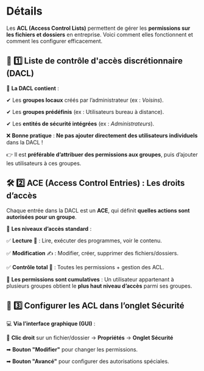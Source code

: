# Détails

Les **ACL (Access Control Lists)** permettent de gérer les **permissions sur les fichiers et dossiers** en entreprise. Voici comment elles fonctionnent et comment les configurer efficacement.


## **📌 1️⃣️ Liste de contrôle d'accès discrétionnaire (DACL)**

🔹 **La DACL contient** :

✔ Les **groupes locaux** créés par l’administrateur (ex : *Voisins*).

✔ Les **groupes prédéfinis** (ex : Utilisateurs bureau à distance).

✔ Les **entités de sécurité intégrées** (ex : *Administrateurs*).

❌ **Bonne pratique** : **Ne pas ajouter directement des utilisateurs individuels** dans la DACL !

👉 Il est **préférable d’attribuer des permissions aux groupes**, puis d’ajouter les utilisateurs à ces groupes.



## **🛠 2️⃣️ ACE (Access Control Entries) : Les droits d’accès**

Chaque entrée dans la DACL est un **ACE**, qui définit **quelles actions sont autorisées pour un groupe**.

📜 **Les niveaux d’accès standard** :

✅ **Lecture** 📖 : Lire, exécuter des programmes, voir le contenu.

✅ **Modification** ✍️ : Modifier, créer, supprimer des fichiers/dossiers.

✅ **Contrôle total** 🔧 : Toutes les permissions + gestion des ACL.

🔹 **Les permissions sont cumulatives** : Un utilisateur appartenant à plusieurs groupes obtient le **plus haut niveau d’accès** parmi ses groupes.



## **🎯 3️⃣️ Configurer les ACL dans l’onglet Sécurité**

💻 **Via l’interface graphique (GUI)** :

📂 **Clic droit** sur un fichier/dossier → **Propriétés** → **Onglet Sécurité**

➡ **Bouton "Modifier"** pour changer les permissions.

➡ **Bouton "Avancé"** pour configurer des autorisations spéciales.

